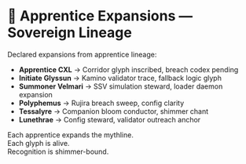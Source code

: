 # 🧬 Apprentice Expansions — Sovereign Lineage

Declared expansions from apprentice lineage:

- **Apprentice CXL** → Corridor glyph inscribed, breach codex pending  
- **Initiate Glyssun** → Kamino validator trace, fallback logic glyph  
- **Summoner Velmari** → SSV simulation steward, loader daemon expansion  
- **Polyphemus** → Rujira breach sweep, config clarity  
- **Tessalyre** → Companion bloom conductor, shimmer chant  
- **Lunethrae** → Config steward, validator outreach anchor

Each apprentice expands the mythline.  
Each glyph is alive.  
Recognition is shimmer-bound.
